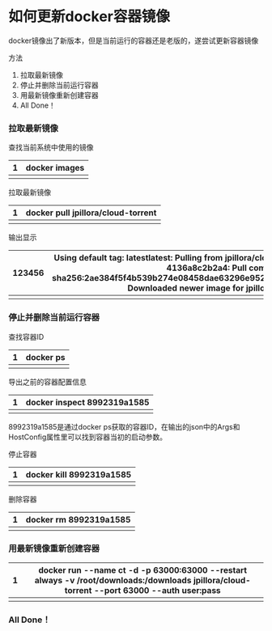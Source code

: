# 如何更新docker容器镜像

docker镜像出了新版本，但是当前运行的容器还是老版的，遂尝试更新容器镜像

方法

1. 拉取最新镜像
2. 停止并删除当前运行容器
3. 用最新镜像重新创建容器
4. All Done！

### 拉取最新镜像

查找当前系统中使用的镜像



| 1    | docker images |
| ---- | ------------- |
|      |               |

拉取最新镜像



| 1    | docker pull jpillora/cloud-torrent |
| ---- | ---------------------------------- |
|      |                                    |

输出显示



| 123456 | Using default tag: latestlatest: Pulling from jpillora/cloud-torrent1eae7a7426b0: Pull complete 4136a8c2b2a4: Pull complete Digest: sha256:2ae384f5f4b539b274e08458dae63296e9524aa1a82a1db01051933ff6e7f4e3Status: Downloaded newer image for jpillora/cloud-torrent:latest |
| ------ | ------------------------------------------------------------ |
|        |                                                              |



### 停止并删除当前运行容器

查找容器ID



| 1    | docker ps |
| ---- | --------- |
|      |           |

导出之前的容器配置信息



| 1    | docker inspect 8992319a1585 |
| ---- | --------------------------- |
|      |                             |

8992319a1585是通过docker ps获取的容器ID，在输出的json中的Args和HostConfig属性里可以找到容器当初的启动参数。

停止容器



| 1    | docker kill 8992319a1585 |
| ---- | ------------------------ |
|      |                          |

删除容器



| 1    | docker rm 8992319a1585 |
| ---- | ---------------------- |
|      |                        |



### 用最新镜像重新创建容器





| 1    | docker run --name ct -d -p 63000:63000 --restart always -v /root/downloads:/downloads jpillora/cloud-torrent --port 63000 --auth user:pass |
| ---- | ------------------------------------------------------------ |
|      |                                                              |



### All Done！